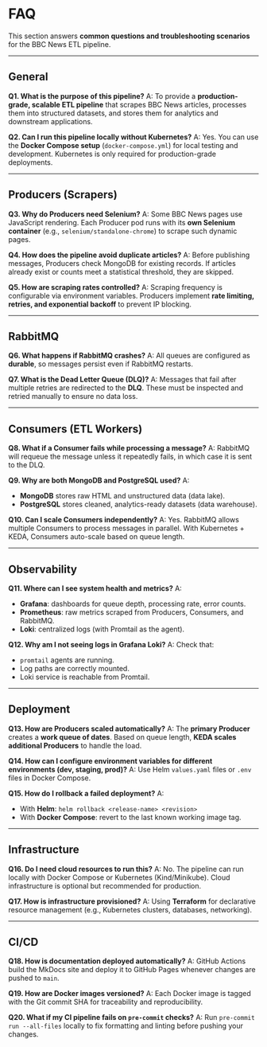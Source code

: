 # FAQ

This section answers **common questions and troubleshooting scenarios** for the BBC News ETL pipeline.

---

## General

**Q1. What is the purpose of this pipeline?**
A: To provide a **production-grade, scalable ETL pipeline** that scrapes BBC News articles, processes them into structured datasets, and stores them for analytics and downstream applications.

**Q2. Can I run this pipeline locally without Kubernetes?**
A: Yes. You can use the **Docker Compose setup** (`docker-compose.yml`) for local testing and development. Kubernetes is only required for production-grade deployments.

---

## Producers (Scrapers)

**Q3. Why do Producers need Selenium?**
A: Some BBC News pages use JavaScript rendering. Each Producer pod runs with its **own Selenium container** (e.g., `selenium/standalone-chrome`) to scrape such dynamic pages.

**Q4. How does the pipeline avoid duplicate articles?**
A: Before publishing messages, Producers check MongoDB for existing records. If articles already exist or counts meet a statistical threshold, they are skipped.

**Q5. How are scraping rates controlled?**
A: Scraping frequency is configurable via environment variables. Producers implement **rate limiting, retries, and exponential backoff** to prevent IP blocking.

---

## RabbitMQ

**Q6. What happens if RabbitMQ crashes?**
A: All queues are configured as **durable**, so messages persist even if RabbitMQ restarts.

**Q7. What is the Dead Letter Queue (DLQ)?**
A: Messages that fail after multiple retries are redirected to the **DLQ**. These must be inspected and retried manually to ensure no data loss.

---

## Consumers (ETL Workers)

**Q8. What if a Consumer fails while processing a message?**
A: RabbitMQ will requeue the message unless it repeatedly fails, in which case it is sent to the DLQ.

**Q9. Why are both MongoDB and PostgreSQL used?**
A:

* **MongoDB** stores raw HTML and unstructured data (data lake).
* **PostgreSQL** stores cleaned, analytics-ready datasets (data warehouse).

**Q10. Can I scale Consumers independently?**
A: Yes. RabbitMQ allows multiple Consumers to process messages in parallel. With Kubernetes + KEDA, Consumers auto-scale based on queue length.

---

## Observability

**Q11. Where can I see system health and metrics?**
A:

* **Grafana**: dashboards for queue depth, processing rate, error counts.
* **Prometheus**: raw metrics scraped from Producers, Consumers, and RabbitMQ.
* **Loki**: centralized logs (with Promtail as the agent).

**Q12. Why am I not seeing logs in Grafana Loki?**
A: Check that:

* `promtail` agents are running.
* Log paths are correctly mounted.
* Loki service is reachable from Promtail.

---

## Deployment

**Q13. How are Producers scaled automatically?**
A: The **primary Producer** creates a **work queue of dates**. Based on queue length, **KEDA scales additional Producers** to handle the load.

**Q14. How can I configure environment variables for different environments (dev, staging, prod)?**
A: Use Helm `values.yaml` files or `.env` files in Docker Compose.

**Q15. How do I rollback a failed deployment?**
A:

* With **Helm**: `helm rollback <release-name> <revision>`
* With **Docker Compose**: revert to the last known working image tag.

---

## Infrastructure

**Q16. Do I need cloud resources to run this?**
A: No. The pipeline can run locally with Docker Compose or Kubernetes (Kind/Minikube). Cloud infrastructure is optional but recommended for production.

**Q17. How is infrastructure provisioned?**
A: Using **Terraform** for declarative resource management (e.g., Kubernetes clusters, databases, networking).

---

## CI/CD

**Q18. How is documentation deployed automatically?**
A: GitHub Actions build the MkDocs site and deploy it to GitHub Pages whenever changes are pushed to `main`.

**Q19. How are Docker images versioned?**
A: Each Docker image is tagged with the Git commit SHA for traceability and reproducibility.

**Q20. What if my CI pipeline fails on `pre-commit` checks?**
A: Run `pre-commit run --all-files` locally to fix formatting and linting before pushing your changes.
